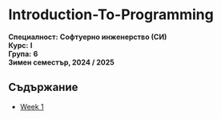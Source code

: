 # Introduction-To-Programming
**Специалност:** **Софтуерно инженерство (СИ)**  
**Курс:** **I**  
**Група:** **6**  
**Зимен семестър, 2024 / 2025**
## Съдържание
- [Week 1]([#week1](https://github.com/cathy-09/Introduction-To-Programming/tree/main/Week%201))
